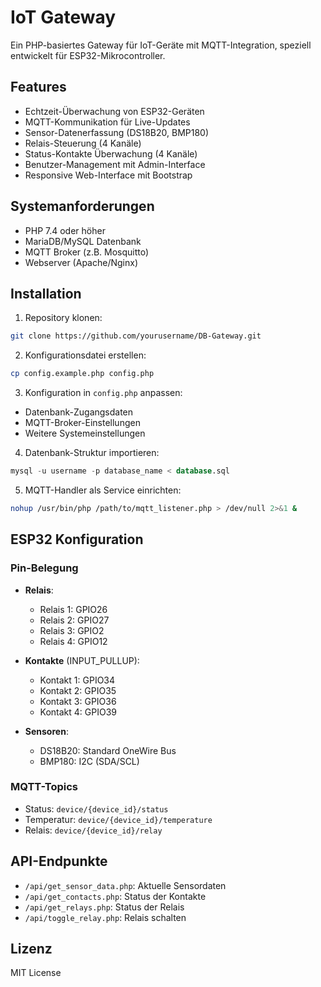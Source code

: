# IoT Gateway

Ein PHP-basiertes Gateway für IoT-Geräte mit MQTT-Integration, speziell entwickelt für ESP32-Mikrocontroller.

## Features

- Echtzeit-Überwachung von ESP32-Geräten
- MQTT-Kommunikation für Live-Updates
- Sensor-Datenerfassung (DS18B20, BMP180)
- Relais-Steuerung (4 Kanäle)
- Status-Kontakte Überwachung (4 Kanäle)
- Benutzer-Management mit Admin-Interface
- Responsive Web-Interface mit Bootstrap

## Systemanforderungen

- PHP 7.4 oder höher
- MariaDB/MySQL Datenbank
- MQTT Broker (z.B. Mosquitto)
- Webserver (Apache/Nginx)

## Installation

1. Repository klonen:
```bash
git clone https://github.com/yourusername/DB-Gateway.git
```

2. Konfigurationsdatei erstellen:
```bash
cp config.example.php config.php
```

3. Konfiguration in `config.php` anpassen:
- Datenbank-Zugangsdaten
- MQTT-Broker-Einstellungen
- Weitere Systemeinstellungen

4. Datenbank-Struktur importieren:
```sql
mysql -u username -p database_name < database.sql
```

5. MQTT-Handler als Service einrichten:
```bash
nohup /usr/bin/php /path/to/mqtt_listener.php > /dev/null 2>&1 &
```

## ESP32 Konfiguration

### Pin-Belegung

- **Relais**:
  - Relais 1: GPIO26
  - Relais 2: GPIO27
  - Relais 3: GPIO2
  - Relais 4: GPIO12

- **Kontakte** (INPUT_PULLUP):
  - Kontakt 1: GPIO34
  - Kontakt 2: GPIO35
  - Kontakt 3: GPIO36
  - Kontakt 4: GPIO39

- **Sensoren**:
  - DS18B20: Standard OneWire Bus
  - BMP180: I2C (SDA/SCL)

### MQTT-Topics

- Status: `device/{device_id}/status`
- Temperatur: `device/{device_id}/temperature`
- Relais: `device/{device_id}/relay`

## API-Endpunkte

- `/api/get_sensor_data.php`: Aktuelle Sensordaten
- `/api/get_contacts.php`: Status der Kontakte
- `/api/get_relays.php`: Status der Relais
- `/api/toggle_relay.php`: Relais schalten

## Lizenz

MIT License
